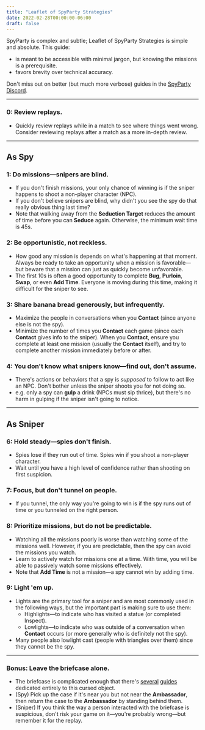 ```yaml
---
title: "Leaflet of SpyParty Strategies"
date: 2022-02-28T00:00:00-06:00
draft: false
---
```


SpyParty is complex and subtle; Leaflet of SpyParty Strategies is simple and absolute. This guide:

- is meant to be accessible with minimal jargon, but knowing the missions is a prerequisite.
- favors brevity over technical accuracy.

Don't miss out on better (but much more verbose) guides in the [SpyParty Discord](https://discord.gg/spyparty).

-----
### 0: Review replays.
- Quickly review replays while in a match to see where things went wrong. Consider reviewing replays after a match as a more in-depth review.

-----
## As Spy

### 1: Do missions—snipers are blind.
- If you don't finish missions, your only chance of winning is if the sniper happens to shoot a non-player character (NPC).
- If you don't believe snipers are blind, why didn't you see the spy do that really obvious thing last time?
- Note that walking away from the **Seduction Target** reduces the amount of time before you can **Seduce** again. Otherwise, the minimum wait time is 45s.

### 2: Be opportunistic, not reckless.
- How good any mission is depends on what's happening at that moment. Always be ready to take an opportunity when a mission is favorable—but beware that a mission can just as quickly become unfavorable.
- The first 10s is often a good opportunity to complete **Bug**, **Purloin**, **Swap**, or even **Add Time**. Everyone is moving during this time, making it difficult for the sniper to see.

### 3: Share banana bread generously, but infrequently.
- Maximize the people in conversations when you **Contact** (since anyone else is not the spy).
- Minimize the number of times you **Contact** each game (since each **Contact** gives info to the sniper). When you **Contact**, ensure you complete at least one mission (usually the **Contact** itself), and try to complete another mission immediately before or after.

### 4: You don't know what snipers know—find out, don't assume.
- There's actions or behaviors that a spy is *supposed* to follow to act like an NPC. Don't bother unless the sniper shoots you for not doing so.
- e.g. only a spy can **gulp** a drink (NPCs must sip thrice), but there's no harm in gulping if the sniper isn't going to notice.

-----
## As Sniper

### 6: Hold steady—spies don't finish.
- Spies lose if they run out of time. Spies win if you shoot a non-player character.
- Wait until you have a high level of confidence rather than shooting on first suspicion.

### 7: Focus, but don't tunnel on people.
- If you tunnel, the only way you're going to win is if the spy runs out of time or you tunneled on the right person.

### 8: Prioritize missions, but do not be predictable.
- Watching all the missions poorly is worse than watching some of the missions well. However, if you are predictable, then the spy can avoid the missions you watch.
- Learn to actively watch for missions one at a time. With time, you will be able to passively watch some missions effectively.
- Note that **Add Time** is not a mission—a spy cannot win by adding time.

### 9: Light 'em up.
- Lights are the primary tool for a sniper and are most commonly used in the following ways, but the important part is making sure to use them:
    - Highlights—to indicate who has visited a statue (or completed Inspect).
    - Lowlights—to indicate who was outside of a conversation when **Contact** occurs (or more generally who is definitely not the spy).
- Many people also lowlight cast (people with triangles over them) since they cannot be the spy.

-----
### Bonus: Leave the briefcase alone.
- The briefcase is complicated enough that there's [several](https://docs.google.com/document/d/1Waj0T5ZvYo4V7p7EOFMOMNN8VQ2CeIk2wo8pk7f9pls/edit?usp=sharing) [guides](https://www.youtube.com/watch?v=3oXj57k6cMA) dedicated entirely to this cursed object.
- (Spy) Pick up the case if it's near you but not near the **Ambassador**, then return the case to the **Ambassador** by standing behind them.
- (Sniper) If you think the way a person interacted with the briefcase is suspicious, don't risk your game on it—you're probably wrong—but remember it for the replay.
